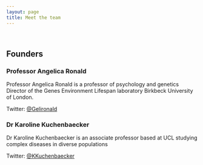 ```yaml
---
layout: page
title: Meet the team 
---
```

<br/>


## Founders

### Professor Angelica Ronald 

Professor Angelica Ronald is a professor of psychology and genetics Director of the Genes Environment Lifespan laboratory Birkbeck University of London.

Twitter: [@Gelironald](https://twitter.com/Gelironald) 

### Dr Karoline Kuchenbaecker

Dr Karoline Kuchenbaecker is an associate professor based at UCL studying complex diseases in diverse populations

Twitter: [@KKuchenbaecker](https://twitter.com/KKuchenbaecker) 